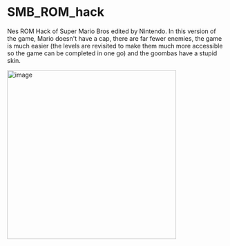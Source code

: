# SMB_ROM_hack
Nes ROM Hack of Super Mario Bros edited by Nintendo. In this version of the game, Mario doesn't have a cap, there are far fewer enemies, the game is much easier (the levels are revisited to make them much more accessible so the game can be completed in one go) and the goombas have a stupid skin.


<img width="391" alt="image" src="https://github.com/user-attachments/assets/ebbce32f-0b2d-4354-b2e3-1afeec822245" />
